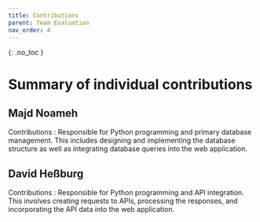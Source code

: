 ```yaml
---
title: Contributions
parent: Team Evaluation
nav_order: 4
---
```


{: .no_toc }
# Summary of individual contributions

## Majd Noameh

Contributions
: Responsible for Python programming and primary database management. This includes designing and implementing the database structure as well as integrating database queries into the web application.

## David Heßburg

Contributions
: Responsible for Python programming and API integration. This involves creating requests to APIs, processing the responses, and incorporating the API data into the web application.
